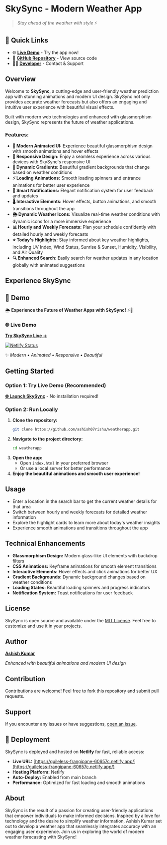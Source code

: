 # SkySync - Modern Weather App

> *Stay ahead of the weather with style* ⚡

## 🔗 Quick Links
- 🌐 **[Live Demo](https://guileless-frangipane-60657c.netlify.app/)** - Try the app now!
- 📱 **[GitHub Repository](https://github.com/ashish07rishu/weatherapp)** - View source code
- 👨‍💻 **[Developer](https://github.com/ashish07rishu)** - Contact & Support

## Overview

Welcome to **SkySync**, a cutting-edge and user-friendly weather prediction app with stunning animations and modern UI design. SkySync not only provides accurate weather forecasts but also offers an engaging and intuitive user experience with beautiful visual effects.

Built with modern web technologies and enhanced with glassmorphism design, SkySync represents the future of weather applications.

### Features:

- **🎨 Modern Animated UI:** Experience beautiful glassmorphism design with smooth animations and hover effects
- **📱 Responsive Design:** Enjoy a seamless experience across various devices with SkySync's responsive UI
- **🌈 Dynamic Gradients:** Beautiful gradient backgrounds that change based on weather conditions
- **⚡ Loading Animations:** Smooth loading spinners and entrance animations for better user experience
- **🔔 Smart Notifications:** Elegant notification system for user feedback and updates
- **🌡️ Interactive Elements:** Hover effects, button animations, and smooth transitions throughout the app
- **🌦️ Dynamic Weather Icons:** Visualize real-time weather conditions with dynamic icons for a more immersive experience
- **📊 Hourly and Weekly Forecasts:** Plan your schedule confidently with detailed hourly and weekly forecasts
- **⭐ Today's Highlights:** Stay informed about key weather highlights, including UV Index, Wind Status, Sunrise & Sunset, Humidity, Visibility, and Air Quality
- **🔍 Enhanced Search:** Easily search for weather updates in any location globally with animated suggestions

## Experience SkySync

## 🚀 Demo

🌦️ **Experience the Future of Weather Apps with SkySync!** ⚡🌈

### 🌐 Live Demo
**[Try SkySync Live →](https://guileless-frangipane-60657c.netlify.app/)**

[![Netlify Status](https://api.netlify.com/api/v1/badges/your-site-id/deploy-status)](https://app.netlify.com/sites/guileless-frangipane-60657c/deploys)

✨ *Modern • Animated • Responsive • Beautiful*

## Getting Started

### Option 1: Try Live Demo (Recommended)
**[🌐 Launch SkySync](https://guileless-frangipane-60657c.netlify.app/)** - No installation required!

### Option 2: Run Locally
1. **Clone the repository:**
   ```bash
   git clone https://github.com/ashish07rishu/weatherapp.git
   ```
2. **Navigate to the project directory:**
   ```bash
   cd weatherapp
   ```
3. **Open the app:**
   - Open `index.html` in your preferred browser
   - Or use a local server for better performance
4. **Enjoy the beautiful animations and smooth user experience!**

## Usage

- Enter a location in the search bar to get the current weather details for that area
- Switch between hourly and weekly forecasts for detailed weather information
- Explore the highlight cards to learn more about today's weather insights
- Experience smooth animations and transitions throughout the app

## Technical Enhancements

- **Glassmorphism Design:** Modern glass-like UI elements with backdrop filters
- **CSS Animations:** Keyframe animations for smooth element transitions
- **Interactive Elements:** Hover effects and click animations for better UX
- **Gradient Backgrounds:** Dynamic background changes based on weather conditions
- **Loading States:** Beautiful loading spinners and progress indicators
- **Notification System:** Toast notifications for user feedback

## License

SkySync is open source and available under the [MIT License](https://opensource.org/licenses/MIT).
Feel free to customize and use it in your projects. 

## Author

**[Ashish Kumar](https://github.com/ashish07rishu)**

*Enhanced with beautiful animations and modern UI design*

## Contribution

Contributions are welcome! Feel free to fork this repository and submit pull requests.

## Support

If you encounter any issues or have suggestions, [open an issue](https://github.com/ashish07rishu/weatherapp/issues).

## 🚀 Deployment

SkySync is deployed and hosted on **Netlify** for fast, reliable access:

- **Live URL:** [https://guileless-frangipane-60657c.netlify.app/](https://guileless-frangipane-60657c.netlify.app/)
- **Hosting Platform:** Netlify
- **Auto-Deploy:** Enabled from main branch
- **Performance:** Optimized for fast loading and smooth animations

## About

SkySync is the result of a passion for creating user-friendly applications that empower individuals to make informed decisions. Inspired by a love for technology and the desire to simplify weather information, Ashish Kumar set out to develop a weather app that seamlessly integrates accuracy with an engaging user experience. Join us in exploring the world of modern weather forecasting with SkySync!
